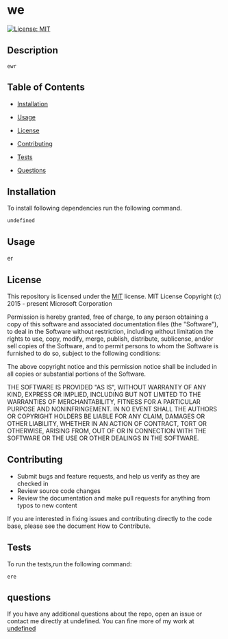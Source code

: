 
  # we 
  [![License: MIT](https://img.shields.io/badge/License-MIT-yellow.svg)](https://opensource.org/licenses/MIT)
  
  
  ## Description
    ewr
  
  ## Table of Contents
  * [Installation](#installation)

  * [Usage](#usage)

  * [License](#license)

  * [Contributing](#contributing)

  * [Tests](#tests)

  * [Questions](#questions)


  ## Installation
  To install following dependencies run the following command.
  
    undefined

  ## Usage
  er
  
  ## License 
  
This repository is licensed under the [MIT](https://opensource.org/licenses/MIT) license.
    MIT License Copyright (c)  2015 - present Microsoft Corporation

Permission is hereby granted, free of charge, to any person obtaining a copy of this software and associated documentation files (the "Software"), to deal in the Software without restriction, including without limitation the rights to use, copy, modify, merge, publish, distribute, sublicense, and/or sell copies of the Software, and to permit persons to whom the Software is furnished to do so, subject to the following conditions:

The above copyright notice and this permission notice shall be included in all copies or substantial portions of the Software.

THE SOFTWARE IS PROVIDED "AS IS", WITHOUT WARRANTY OF ANY KIND, EXPRESS OR IMPLIED, INCLUDING BUT NOT LIMITED TO THE WARRANTIES OF MERCHANTABILITY, FITNESS FOR A PARTICULAR PURPOSE AND NONINFRINGEMENT. IN NO EVENT SHALL THE AUTHORS OR COPYRIGHT HOLDERS BE LIABLE FOR ANY CLAIM, DAMAGES OR OTHER LIABILITY, WHETHER IN AN ACTION OF CONTRACT, TORT OR OTHERWISE, ARISING FROM, OUT OF OR IN CONNECTION WITH THE SOFTWARE OR THE USE OR OTHER DEALINGS IN THE SOFTWARE.
    
  
  ## Contributing
  * Submit bugs and feature requests, and help us verify as they are checked in
* Review source code changes
* Review the documentation and make pull requests for anything from typos to new content


If you are interested in fixing issues and contributing directly to the code base, please see the document How to Contribute.
  
  ## Tests
  To run the tests,run the following command:
    
    ere
  
  ## questions
  
  If you have any additional questions about the repo, open an issue or contact me directly at undefined.
  You can fine more of my work at [undefined](https://github.com/undefined)
  
  

 

